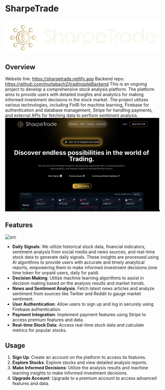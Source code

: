 # SharpeTrade

![logo](./src/images/logo.png)

## Overview

Website link: https://sharpetrade.netlify.app
Backend repo: https://github.com/mujtabach2/tradingsiteBackend
This is an ongoing project to develop a comprehensive stock analysis platform. The platform aims to provide users with detailed insights and analytics for making informed investment decisions in the stock market. The project utilizes various technologies, including FinRl for machine learning, Firebase for authentication and database management, Stripe for handling payments, and external APIs for fetching data to perform sentiment analysis.
![alt text](src/images/homepafe.png)

## Features

![src](.src/images/dashboardPic.png)
- **Daily Signals**: We utilize historical stock data, financial indicators, sentiment analysis from social media and news sources, and real-time stock data to generate daily signals. These insights are processed using AI algorithms to provide users with accurate and timely analytical reports, empowering them to make informed investment decisions.(one time token for unpaid users, daily for paid)
- **Decision Making**: Utilize machine learning algorithms to assist in decision making based on the analysis results and market trends.
- **News and Sentiment Analysis**: Fetch latest news articles and analyze sentiment from sources like Twitter and Reddit to gauge market sentiment.
- **User Authentication**: Allow users to sign up and log in securely using Firebase authentication.
- **Payment Integration**: Implement payment features using Stripe to access premium features and data.
- **Real-time Stock Data**: Access real-time stock data and calculate metrics for popular stocks.

## Usage

1. **Sign Up**: Create an account on the platform to access its features.
2. **Explore Stocks**: Explore stocks and view detailed analysis reports.
3. **Make Informed Decisions**: Utilize the analysis results and machine learning insights to make informed investment decisions.
4. **Upgrade Account**: Upgrade to a premium account to access advanced features and data.
